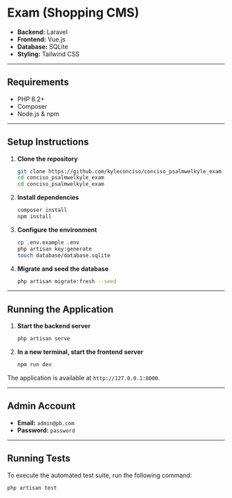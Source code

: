 # Exam (Shopping CMS)

- **Backend:** Laravel
- **Frontend:** Vue.js
- **Database:** SQLite
- **Styling:** Tailwind CSS

---

## Requirements

- PHP 8.2+
- Composer
- Node.js & npm

---

## Setup Instructions

1.  **Clone the repository**

    ```bash
    git clone https://github.com/kyleconciso/conciso_psalmwelkyle_exam
    cd conciso_psalmwelkyle_exam
    cd conciso_psalmwelkyle_exam
    ```

2.  **Install dependencies**

    ```bash
    composer install
    npm install
    ```

3.  **Configure the environment**

    ```bash
    cp .env.example .env
    php artisan key:generate
    touch database/database.sqlite
    ```

4.  **Migrate and seed the database**
    ```bash
    php artisan migrate:fresh --seed
    ```

---

## Running the Application

1.  **Start the backend server**

    ```bash
    php artisan serve
    ```

2.  **In a new terminal, start the frontend server**
    ```bash
    npm run dev
    ```

The application is available at `http://127.0.0.1:8000`.

---

## Admin Account

- **Email:** `admin@pb.com`
- **Password:** `password`

---

## Running Tests

To execute the automated test suite, run the following command:

```bash
php artisan test
```
